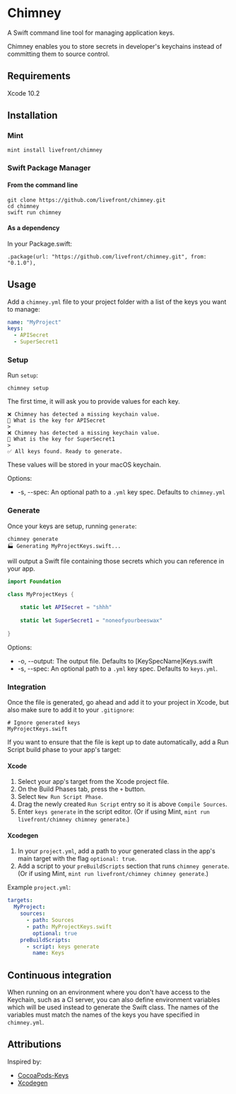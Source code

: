 # Chimney
A Swift command line tool for managing application keys.

Chimney enables you to store secrets in developer's keychains instead of committing them to source control.

## Requirements

Xcode 10.2

## Installation

### Mint

```
mint install livefront/chimney
```

### Swift Package Manager

#### From the command line

```
git clone https://github.com/livefront/chimney.git
cd chimney
swift run chimney
```

#### As a dependency

In your Package.swift:
```
.package(url: "https://github.com/livefront/chimney.git", from: "0.1.0"),
```

## Usage

Add a `chimney.yml` file to your project folder with a list of the keys you want to manage:

```yaml
name: "MyProject"
keys:
  - APISecret
  - SuperSecret1
```

### Setup

Run `setup`:
```
chimney setup
```

The first time, it will ask you to provide values for each key.
```
❌ Chimney has detected a missing keychain value.
🔑 What is the key for APISecret
> 
❌ Chimney has detected a missing keychain value.
🔑 What is the key for SuperSecret1
> 
✅ All keys found. Ready to generate.

```
These values will be stored in your macOS keychain.

Options:
  - -s, --spec: An optional path to a `.yml` key spec. Defaults to `chimney.yml`

### Generate

Once your keys are setup, running `generate`:
```
chimney generate
🏭 Generating MyProjectKeys.swift...
```

will output a Swift file containing those secrets which you can reference in your app.

```swift
import Foundation

class MyProjectKeys {
    
    static let APISecret = "shhh"
    
    static let SuperSecret1 = "noneofyourbeeswax"
    
}
```

Options: 
   - -o, --output: The output file. Defaults to [KeySpecName]Keys.swift
   - -s, --spec: An optional path to a `.yml` key spec. Defaults to `keys.yml`.
   
### Integration

Once the file is generated, go ahead and add it to your project in Xcode, but also make sure to add it to your `.gitignore`:

```
# Ignore generated keys
MyProjectKeys.swift
```

If you want to ensure that the file is kept up to date automatically, add a Run Script build phase to your app's target:

#### Xcode

1. Select your app's target from the Xcode project file.
2. On the Build Phases tab, press the `+` button.
3. Select `New Run Script Phase`.
4. Drag the newly created `Run Script` entry so it is above `Compile Sources`.
5. Enter `keys generate` in the script editor. (Or if using Mint, `mint run livefront/chimney chimney generate`.)

#### Xcodegen

1. In your `project.yml`, add a path to your generated class in the app's main target with the flag `optional: true`.
2. Add a script to your `preBuildScripts` section that runs `chimney generate`. (Or if using Mint, `mint run livefront/chimney chimney generate`.)

Example `project.yml`:
```yml
targets:
  MyProject:
    sources:
      - path: Sources
      - path: MyProjectKeys.swift
        optional: true
    preBuildScripts:
      - script: keys generate
        name: Keys
```

## Continuous integration

When running on an environment where you don't have access to the Keychain, such as a CI server, you can also define environment variables which will be used instead to generate the Swift class. The names of the variables must match the names of the keys you have specified in `chimney.yml`.

## Attributions

Inspired by:
  - [CocoaPods-Keys](https://github.com/orta/cocoapods-keys)
  - [Xcodegen](https://github.com/yonaskolb/XcodeGen)
